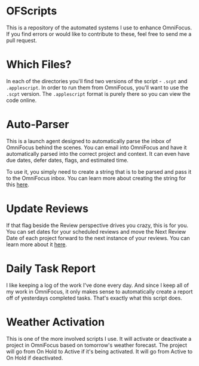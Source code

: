 # OFScripts

This is a repository of the automated systems I use to enhance OmniFocus. If you find errors or would like to contribute to these, feel free to send me a pull request.

# Which Files?

In each of the directories you'll find two versions of the script - `.scpt` and `.applescript`. In order to run them from OmniFocus, you'll want to use the `.scpt` version. The `.applescript` format is purely there so you can view the code online.

# Auto-Parser

This is a launch agent designed to automatically parse the inbox of OmniFocus behind the scenes. You can email into OmniFocus and have it automatically parsed into the correct project and context. It can even have due dates, defer dates, flags, and estimated time.

To use it, you simply need to create a string that is to be parsed and pass it to the OmniFocus inbox. You can learn more about creating the string for this [here](http://joebuhlig.com/using-omnifocus-for-somedaymaybe-lists/).

# Update Reviews

If that flag beside the Review perspective drives you crazy, this is for you. You can set dates for your scheduled reviews and move the Next Review Date of each project forward to the next instance of your reviews. You can learn more about it [here](http://joebuhlig.com/scheduled-reviews-in-omnifocus/).

# Daily Task Report

I like keeping a log of the work I've done every day. And since I keep all of my work in OmniFocus, it only makes sense to automatically create a report off of yesterdays completed tasks. That's exactly what this script does.

# Weather Activation

This is one of the more involved scripts I use. It will activate or deactivate a project in OmniFocus based on tomorrow's weather forecast. The project will go from On Hold to Active if it's being activated. It will go from Active to On Hold if deactivated.